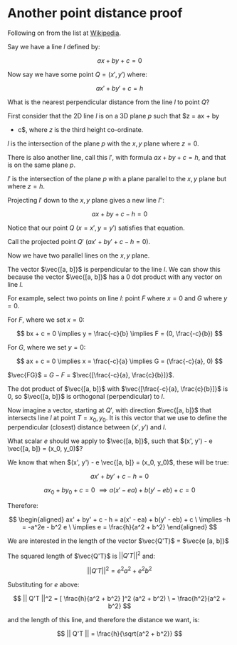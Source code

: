 # Another point distance proof

Following on from the list at [Wikipedia](https://en.wikipedia.org/wiki/Distance_from_a_point_to_a_line#Proofs).

Say we have a line $l$ defined by:

$$
ax + by + c = 0
$$

Now say we have some point $Q = (x', y')$ where:

$$
ax' + by' + c = h
$$

What is the nearest perpendicular distance from the line $l$ to point $Q$?

First consider that the 2D line $l$ is on a 3D plane $p$ such that $z = ax + by
+ c$, where $z$ is the third height co-ordinate.

$l$ is the intersection of the plane $p$ with the $x, y$ plane where $z=0$.

There is also another line, call this $l'$, with formula $ax + by + c = h$, and
that is on the same plane $p$.


$l'$ is the intersection of the plane $p$ with a plane parallel to the $x, y$ plane
but where $z=h$.

Projecting $l'$ down to the $x, y$ plane gives a new line $l''$:

$$
ax + by + c - h = 0
$$

Notice that our point $Q$ ($x = x', y=y'$) satisfies that equation.

Call the projected point $Q'$ ($ax' + by' + c - h = 0$).

Now we have two parallel lines on the $x, y$ plane.

The vector $\vec{[a, b]}$ is perpendicular to the line $l$.  We can show this
because the vector $\vec{[a, b]}$ has a 0 dot product with any vector on line
$l$.

For example, select two points on line $l$: point $F$ where $x = 0$ and $G$
where $y = 0$.

For $F$, where we set $x = 0$:

$$
bx + c = 0 \implies y = \frac{-c}{b} \implies F = (0, \frac{-c}{b})
$$

For $G$, where we set $y = 0$:

$$
ax + c = 0 \implies x = \frac{-c}{a} \implies G = (\frac{-c}{a}, 0)
$$

$\vec{FG}$ = $G - F$ = $\vec{[\frac{-c}{a}, \frac{c}{b}]}$.

The dot product of $\vec{[a, b]}$ with $\vec{[\frac{-c}{a}, \frac{c}{b}]}$ is 0,
so $\vec{[a, b]}$ is orthogonal (perpendicular) to $l$.

Now imagine a vector, starting at $Q'$, with direction $\vec{[a, b]}$ that
intersects line $l$ at point $T = x_0, y_0$.  It is this vector that we use to
define the perpendicular (closest) distance between $(x', y')$ and $l$.

What scalar $e$ should we apply to $\vec{[a, b]}$, such that $(x', y') - e \vec{[a, b]} = (x_0, y_0)$?

We know that when $(x', y') - e \vec{[a, b]} = (x_0, y_0)$, these will be true:

$$
ax' + by' + c - h = 0
$$

$$
ax_0 + by_0 + c = 0 \
\implies a(x' - ea) + b(y' - eb) + c = 0
$$

Therefore:

$$
\begin{aligned}
ax' + by' + c - h = a(x' - ea) + b(y' - eb) + c \
\implies -h = -a^2e - b^2 e \
\implies e = \frac{h}{a^2 + b^2}
\end{aligned}
$$

We are interested in the length of the vector $\vec{Q'T}$ = $\vec{e [a, b]}$

The squared length of $\vec{Q'T}$ is $|| Q'T ||^2$ and:

$$
|| Q'T ||^2 = e^2 a^2 + e^2 b^2
$$

Substituting for $e$ above:

$$
|| Q'T ||^2 = [ \frac{h}{a^2 + b^2} ]^2 (a^2 + b^2) \
= \frac{h^2}{a^2 + b^2}
$$

and the length of this line, and therefore the distance we want, is:

$$
|| Q'T || = \frac{h}{\sqrt{a^2 + b^2}}
$$
